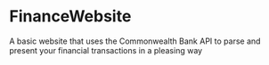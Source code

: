 # FinanceWebsite
A basic website that uses the Commonwealth Bank API to parse and present your financial transactions in a pleasing way
